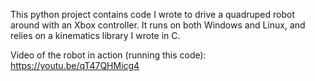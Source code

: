 This python project contains code I wrote to drive a quadruped robot around with an Xbox controller. It runs on both Windows and Linux, and relies on a kinematics library I wrote in C.

Video of the robot in action (running this code): https://youtu.be/qT47QHMicg4
